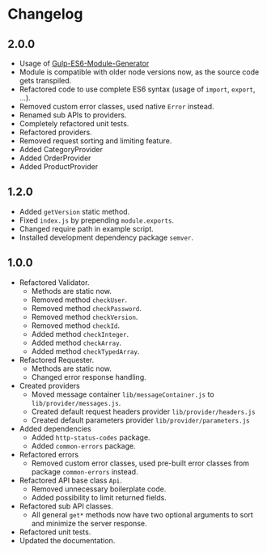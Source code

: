 # Changelog

## 2.0.0
- Usage of [Gulp-ES6-Module-Generator](https://github.com/ronaldloyko/generator-gulp-es6-module)
- Module is compatible with older node versions now, as the source code gets transpiled.
- Refactored code to use complete ES6 syntax (usage of `import`, `export`, ...).
- Removed custom error classes, used native `Error` instead.
- Renamed sub APIs to providers.
- Completely refactored unit tests.
- Refactored providers.
- Removed request sorting and limiting feature.
- Added CategoryProvider
- Added OrderProvider
- Added ProductProvider 

## 1.2.0
- Added `getVersion` static method.
- Fixed `index.js` by prepending `module.exports`.
- Changed require path in example script.
- Installed development dependency package `semver`.

## 1.0.0
- Refactored Validator.
  - Methods are static now.
  - Removed method `checkUser`.
  - Removed method `checkPassword`.
  - Removed method `checkVersion`.
  - Removed method `checkId`.
  - Added method `checkInteger`.
  - Added method `checkArray`.
  - Added method `checkTypedArray`.
- Refactored Requester.
  - Methods are static now.
  - Changed error response handling.
- Created providers
  - Moved message container `lib/messageContainer.js` to `lib/provider/messages.js`.
  - Created default request headers provider `lib/provider/headers.js`
  - Created default parameters provider `lib/provider/parameters.js`
- Added dependencies
  - Added `http-status-codes` package.
  - Added `common-errors` package.
- Refactored errors
  - Removed custom error classes, used pre-built error classes from package `common-errors` instead.
- Refactored API base class `Api`.
  - Removed unnecessary boilerplate code.
  - Added possibility to limit returned fields.
- Refactored sub API classes.
  - All general `get*` methods now have two optional arguments to sort and minimize the server response.
- Refactored unit tests.
- Updated the documentation.
